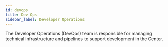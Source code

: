 ```yaml
---
id: devops
title: Dev Ops
sidebar_label: Developer Operations
---
```


The Developer Operations (DevOps) team is responsible for managing technical
infrastructure and pipelines to support development in the Center.
